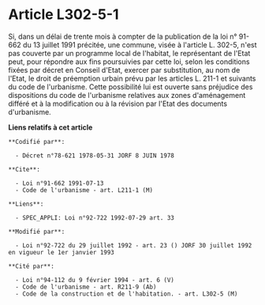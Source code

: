 # Article L302-5-1

Si, dans un délai de trente mois à compter de la publication de la loi n° 91-662 du 13 juillet 1991 précitée, une commune,
visée à l'article L. 302-5, n'est pas couverte par un programme local de l'habitat, le représentant de l'Etat peut, pour
répondre aux fins poursuivies par cette loi, selon les conditions fixées par décret en Conseil d'Etat, exercer par
substitution, au nom de l'Etat, le droit de préemption urbain prévu par les articles L. 211-1 et suivants du code de
l'urbanisme. Cette possibilité lui est ouverte sans préjudice des dispositions du code de l'urbanisme relatives aux zones
d'aménagement différé et à la modification ou à la révision par l'Etat des documents d'urbanisme.

**Liens relatifs à cet article**

	**Codifié par**:

	  - Décret n°78-621 1978-05-31 JORF 8 JUIN 1978

	**Cite**:

	  - Loi n°91-662 1991-07-13
	  - Code de l'urbanisme - art. L211-1 (M)

	**Liens**:

	  - SPEC_APPLI: Loi n°92-722 1992-07-29 art. 33

	**Modifié par**:

	  - Loi n°92-722 du 29 juillet 1992 - art. 23 () JORF 30 juillet 1992 en vigueur le 1er janvier 1993

	**Cité par**:

	  - Loi n°94-112 du 9 février 1994 - art. 6 (V)
	  - Code de l'urbanisme - art. R211-9 (Ab)
	  - Code de la construction et de l'habitation. - art. L302-5 (M)
